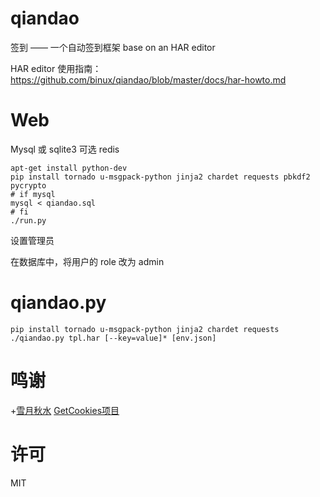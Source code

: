 qiandao
=======

签到 —— 一个自动签到框架 base on an HAR editor

HAR editor 使用指南：https://github.com/binux/qiandao/blob/master/docs/har-howto.md

Web
===

Mysql 或 sqlite3
可选 redis

```
apt-get install python-dev
pip install tornado u-msgpack-python jinja2 chardet requests pbkdf2 pycrypto
# if mysql
mysql < qiandao.sql
# fi
./run.py
```

设置管理员

在数据库中，将用户的 role 改为 admin

qiandao.py
==========

```
pip install tornado u-msgpack-python jinja2 chardet requests
./qiandao.py tpl.har [--key=value]* [env.json]
```

鸣谢
====

+[雪月秋水](https://plus.google.com/u/0/+%E9%9B%AA%E6%9C%88%E7%A7%8B%E6%B0%B4%E9%85%B1) [GetCookies项目](https://github.com/acgotaku/GetCookies)

许可
====

MIT
